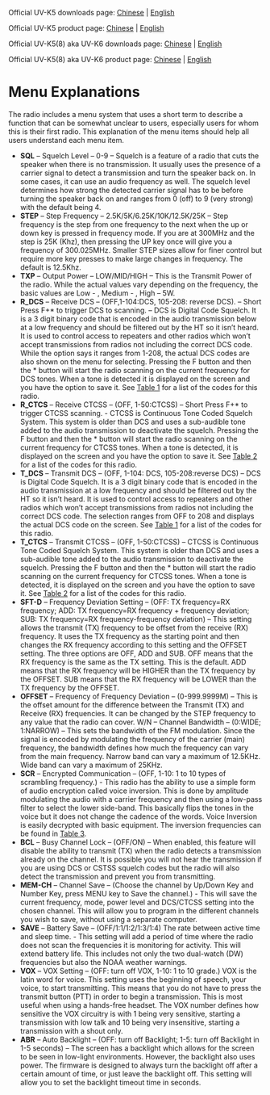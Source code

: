 Official UV-K5 downloads page: [Chinese](http://qsfj.com/support/downloads/3002) | [English](http://en.qsfj.com/products/3002)

Official UV-K5 product page: [Chinese](http://qsfj.com/products/3002) | [English](http://en.qsfj.com/products/3002)

Official UV-K5(8) aka UV-K6 downloads page: [Chinese](http://qsfj.com/support/downloads/3268) | [English](http://en.qsfj.com/products/3268)

Official UV-K5(8) aka UV-K6 product page: [Chinese](http://qsfj.com/products/3268) | [English](http://en.qsfj.com/products/3268)

# Menu Explanations
The radio includes a menu system that uses a short term to describe a function that can be somewhat unclear to users, especially users for whom this is their first radio. This explanation of the menu items should help all users understand each menu item.
* **SQL** – Squelch Level – 0-9 – Squelch is a feature of a radio that cuts the speaker when there is no transmission. It usually uses the presence of a carrier signal to detect a transmission and turn the speaker back on. In some cases, it can use an audio frequency as well. The squelch level determines how strong the detected carrier signal has to be before turning the speaker back on and ranges from 0 (off) to 9 (very strong) with the default being 4.
* **STEP** – Step Frequency – 2.5K/5K/6.25K/10K/12.5K/25K – Step frequency is the step from one frequency to the next when the up or down key is pressed in frequency mode. If you are at 300MHz and the step is 25K (Khz), then pressing the UP key once will give you a frequency of 300.025MHz. Smaller STEP sizes allow for finer control but require more key presses to make large changes in frequency. The default is 12.5Khz.
* **TXP** – Output Power – LOW/MID/HIGH – This is the Transmit Power of the radio. While the actual values vary depending on the frequency, the basic values are Low - , Medium - , High – 5W.
* **R_DCS** – Receive DCS – (OFF,1-104:DCS, 105-208: reverse DCS). – Short Press F+* to trigger DCS to scanning. – DCS is Digital Code Squelch. It is a 3 digit binary code that is encoded in the audio transmission below at a low frequency and should be filtered out by the HT so it isn’t heard. It is used to control access to repeaters and other radios which won’t accept transmissions from radios not including the correct DCS code. While the option says it ranges from 1-208, the actual DCS codes are also shown on the menu for selecting. Pressing the F button and then the * button will start the radio scanning on the current frequency for DCS tones. When a tone is detected it is displayed on the screen and you have the option to save it. See [Table 1](https://github.com/ludwich66/Quansheng_UV-K5_Wiki/wiki/Manual_Appendix_DCS-Codes) for a list of the codes for this radio.
* **R_CTCS** – Receive CTCSS – (OFF, 1-50:CTCSS) – Short Press F+* to trigger CTCSS scanning. - CTCSS is Continuous Tone Coded Squelch System. This system is older than DCS and uses a sub-audible tone added to the audio transmission to deactivate the squelch. Pressing the F button and then the * button will start the radio scanning on the current frequency for CTCSS tones. When a tone is detected, it is displayed on the screen and you have the option to save it. See [Table 2](https://github.com/ludwich66/Quansheng_UV-K5_Wiki/wiki/Manual_Appendix_CTCSS-Frequencies) for a list of the codes for this radio.
* **T_DCS** – Transmit DCS – (OFF, 1-104: DCS, 105-208:reverse DCS) – DCS is Digital Code Squelch. It is a 3 digit binary code that is encoded in the audio transmission at a low frequency and should be filtered out by the HT so it isn’t heard. It is used to control access to repeaters and other radios which won’t accept transmissions from radios not including the correct DCS code. The selection ranges from OFF to 208 and displays the actual DCS code on the screen. See [Table 1](https://github.com/ludwich66/Quansheng_UV-K5_Wiki/wiki/Manual_Appendix_DCS-Codes) for a list of the codes for this radio.
* **T_CTCS** – Transmit CTCSS – (OFF, 1-50:CTCSS) – CTCSS is Continuous Tone Coded Squelch System. This system is older than DCS and uses a sub-audible tone added to the audio transmission to deactivate the squelch. Pressing the F button and then the * button will start the radio scanning on the current frequency for CTCSS tones. When a tone is detected, it is displayed on the screen and you have the option to save it. See [Table 2](https://github.com/ludwich66/Quansheng_UV-K5_Wiki/wiki/Manual_Appendix_CTCSS-Frequencies) for a list of the codes for this radio.
* **SFT-D** – Frequency Deviation Setting – (OFF: TX frequency=RX frequency; ADD: TX frequency=RX frequency + frequency deviation; SUB: TX frequency=RX frequency-frequency deviation) – This setting allows the transmit (TX) frequency to be offset from the receive (RX) frequency. It uses the TX frequency as the starting point and then changes the RX frequency according to this setting and the OFFSET setting. The three options are OFF, ADD and SUB. OFF means that the RX frequency is the same as the TX setting. This is the default. ADD means that the RX frequency will be HIGHER than the TX frequency by the OFFSET. SUB means that the RX frequency will be LOWER than the TX frequency by the OFFSET.
* **OFFSET** – Frequency of Frequency Deviation – (0-999.9999M) – This is the offset amount for the difference between the Transmit (TX) and Receive (RX) frequencies. It can be changed by the STEP frequency to any value that the radio can cover.
W/N – Channel Bandwidth – (0:WIDE; 1:NARROW) – This sets the bandwidth of the FM modulation. Since the signal is encoded by modulating the frequency of the carrier (main) frequency, the bandwidth defines how much the frequency can vary from the main frequency. Narrow band can vary a maximum of 12.5KHz. Wide band can vary a maximum of 25KHz.
* **SCR** – Encrypted Communication – (OFF, 1-10: 1 to 10 types of scrambling frequency.) - This radio has the ability to use a simple form of audio encryption called voice inversion. This is done by amplitude modulating the audio with a carrier frequency and then using a low-pass filter to select the lower side-band. This basically flips the tones in the voice but it does not change the cadence of the words. Voice Inversion is easily decrypted with basic equipment. The inversion frequencies can be found in [Table 3](https://github.com/ludwich66/Quansheng_UV-K5_Wiki/wiki/Manual_Appendix_Voice-Inversion-Frequencies).
* **BCL** – Busy Channel Lock – (OFF/ON) – When enabled, this feature will disable the ability to transmit (TX) when the radio detects a transmission already on the channel. It is possible you will not hear the transmission if you are using DCS or CSTSS squelch codes but the radio will also detect the transmission and prevent you from transmitting.
* **MEM-CH** – Channel Save – (Choose the channel by Up/Down Key and Number Key, press MENU key to Save the channel.) - This will save the current frequency, mode, power level and DCS/CTCSS setting into the chosen channel. This will allow you to program in the different channels you wish to save, without using a separate computer.
* **SAVE** – Battery Save – (OFF/1:1/1:2/1:3/1:4) The rate between active time and sleep time. - This setting will add a period of time where the radio does not scan the frequencies it is monitoring for activity. This will extend battery life. This includes not only the two dual-watch (DW) frequencies but also the NOAA weather warnings. 
* **VOX** – VOX Setting – (OFF: turn off VOX, 1-10: 1 to 10 grade.) VOX is the latin word for voice. This setting uses the beginning of speech, your voice, to start transmitting. This means that you do not have to press the transmit button (PTT) in order to begin a transmission. This is most useful when using a hands-free headset. The VOX number defines how sensitive the VOX circuitry is with 1 being very sensitive, starting a transmission with low talk and 10 being very insensitive, starting a transmission with a shout only.
* **ABR** – Auto Backlight – (OFF: turn off Backlight; 1-5: turn off Backlight in 1-5 seconds) – The screen has a backlight which allows for the screen to be seen in low-light environments. However, the backlight also uses power. The firmware is designed to always turn the backlight off after a certain amount of time, or just leave the backlight off. This setting will allow you to set the backlight timeout time in seconds.
